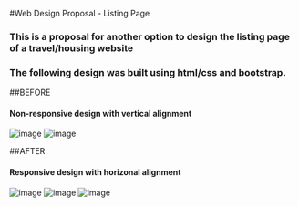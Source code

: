 #Web Design Proposal - Listing Page

### This is a proposal for another option to design the listing page of a travel/housing website
### The following design was built using html/css and bootstrap. 

##BEFORE
#### Non-responsive design with vertical alignment

![image](https://s3-us-west-1.amazonaws.com/gabyportfolio/tripping/Screen+Shot+2013-12-29+at+1.48.09+PM.png)
![image](https://s3-us-west-1.amazonaws.com/gabyportfolio/tripping/Screen+Shot+2013-12-29+at+1.48.23+PM.png)


##AFTER
#### Responsive design with horizonal alignment
![image](https://s3-us-west-1.amazonaws.com/gabyportfolio/tripping/Screen+Shot+2013-12-29+at+1.49.22+PM.png)
![image](https://s3-us-west-1.amazonaws.com/gabyportfolio/tripping/Screen+Shot+2013-12-29+at+1.49.36+PM.png)
![image](https://s3-us-west-1.amazonaws.com/gabyportfolio/tripping/Screen+Shot+2013-12-29+at+1.49.45+PM.png)

